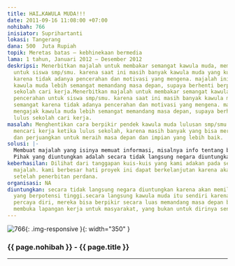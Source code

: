 ```yaml
---
title: HAI…KAWULA MUDA!!!
date: 2011-09-16 11:08:00 +07:00
nohibah: 766
inisiator: Suprihartanti
lokasi: Tangerang
dana: 500  Juta Rupiah
topik: Meretas batas – kebhinekaan bermedia
lama: 1 tahun, Januari 2012 – Desember 2012
deskripsi: Menerbitkan majalah untuk membakar semangat kawula muda, memberi pencerahan
  untuk siswa smp/smu. karena saat ini masih banyak kawula muda yang kurang semangat
  karena tidak adanya pencerahan dan motivasi yang mengena. majalah ini akan mengajak
  kawula muda lebih semangat memandang masa depan, supaya berhenti berpikir lulus
  sekolah cari kerja.Menerbitkan majalah untuk membakar semangat kawula muda, memberi
  pencerahan untuk siswa smp/smu. karena saat ini masih banyak kawula muda yang kurang
  semangat karena tidak adanya pencerahan dan motivasi yang mengena. majalah ini akan
  mengajak kawula muda lebih semangat memandang masa depan, supaya berhenti berpikir
  lulus sekolah cari kerja.
masalah: Menghentikan cara berpikir pendek kawula muda lulusan smp/smu untuk segera
  mencari kerja ketika lulus sekolah, karena masih banyak yang bisa mereka lakukan
  dan perjuangkan untuk meraih masa depan dan impian yang lebih baik.
solusi: |-
  Membuat majalah yang isinya memuat informasi, misalnya info tentang bagaimana mencari beasiswa bagi mereka yang ingin melanjutkan pendidikan, tetapi tersendat biaya dan info agar mereka terdorong untuk melanjutkan sekolah. Menyemangati untuk terus belajar dan berkarya. Membagikan majalah gratis bagi mereka.
  Pihak yang diuntungkan adalah secara tidak langsung negara diuntungkan karena akan memiliki anak muda yang berpotensi tinggi. Secara langsung kawula muda itu sendiri karenamembangkitkan percaya diri, mereka bisa berpikir secara luas memandang masa depan bahkan dapat membuka lapangan kerja untuk masyarakat, yang bukan untuk dirinya sendiri
keberhasilan: Dilihat dari tanggapan kuis-kuis yang kami adakan pada setiap penerbitan
  majalah. kami berbesar hati proyek ini dapat berkelanjutan karena akan banyak sponsor
  setelah penerbitan perdana.
organisasi: NA
diuntungkan: secara tidak langsung negara diuntungkan karena akan memiliki anak muda
  yang berpotensi tinggi.secara langsung kawula muda itu sendiri karenamembangkitkan
  percaya diri, mereka bisa berpikir secara luas memandang masa depan bahkan dapat
  membuka lapangan kerja untuk masyarakat, yang bukan untuk dirinya sendiri
---
```


![766](/static/img/hibahcmb/766.png){: .img-responsive }{: width="350" }

### {{ page.nohibah }} - {{ page.title }}

---
